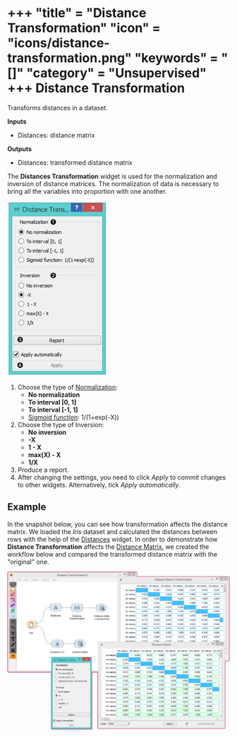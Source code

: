 +++
"title" = "Distance Transformation"
"icon" = "icons/distance-transformation.png"
"keywords" = "[]"
"category" = "Unsupervised"
+++
Distance Transformation
=======================

Transforms distances in a dataset.

**Inputs**

- Distances: distance matrix

**Outputs**

- Distances: transformed distance matrix

The **Distances Transformation** widget is used for the normalization and inversion of distance matrices. The normalization of data is necessary to bring all the variables into proportion with one another.

![](/images/unsupervised/DistanceTransformation-stamped.png)

1. Choose the type of [Normalization](https://en.wikipedia.org/wiki/Normalization_\(statistics\)):
   - **No normalization**
   - **To interval [0, 1]**
   - **To interval [-1, 1]**
   - [Sigmoid function](https://en.wikipedia.org/wiki/Sigmoid_function): 1/(1+exp(-X))
2. Choose the type of Inversion:
   - **No inversion**
   - **-X**
   - **1 - X**
   - **max(X) - X**
   - **1/X**
3. Produce a report.
4. After changing the settings, you need to click *Apply* to commit changes to other widgets. Alternatively, tick *Apply automatically*.

Example
-------

In the snapshot below, you can see how transformation affects the distance matrix. We loaded the *Iris* dataset and calculated the distances between rows with the help of the [Distances](/widget-catalog/unsupervised/distances) widget. In order to demonstrate how **Distance Transformation** affects the [Distance Matrix](/widget-catalog/unsupervised/distancematrix), we created the workflow below and compared the transformed distance matrix with the "original" one.

![](/images/unsupervised/DistanceTransformation-Example.png)
